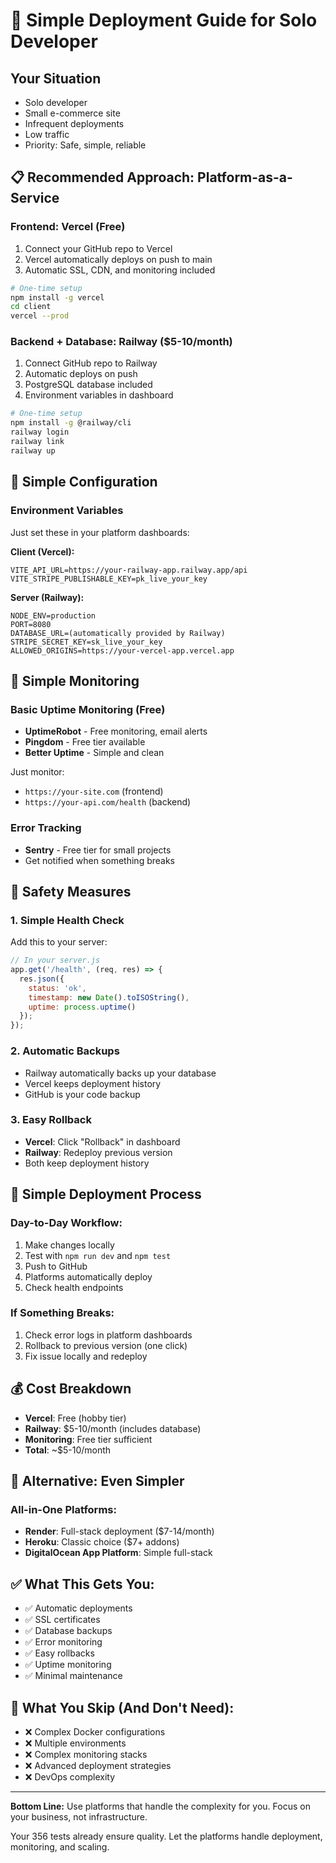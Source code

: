 # 🚀 Simple Deployment Guide for Solo Developer

## Your Situation
- Solo developer
- Small e-commerce site
- Infrequent deployments
- Low traffic
- Priority: Safe, simple, reliable

## 📋 Recommended Approach: Platform-as-a-Service

### **Frontend: Vercel (Free)**
1. Connect your GitHub repo to Vercel
2. Vercel automatically deploys on push to main
3. Automatic SSL, CDN, and monitoring included

```bash
# One-time setup
npm install -g vercel
cd client
vercel --prod
```

### **Backend + Database: Railway ($5-10/month)**
1. Connect GitHub repo to Railway
2. Automatic deploys on push
3. PostgreSQL database included
4. Environment variables in dashboard

```bash
# One-time setup
npm install -g @railway/cli
railway login
railway link
railway up
```

## 🔧 **Simple Configuration**

### **Environment Variables**
Just set these in your platform dashboards:

**Client (Vercel):**
```
VITE_API_URL=https://your-railway-app.railway.app/api
VITE_STRIPE_PUBLISHABLE_KEY=pk_live_your_key
```

**Server (Railway):**
```
NODE_ENV=production
PORT=8080
DATABASE_URL=(automatically provided by Railway)
STRIPE_SECRET_KEY=sk_live_your_key
ALLOWED_ORIGINS=https://your-vercel-app.vercel.app
```

## 🏥 **Simple Monitoring**

### **Basic Uptime Monitoring (Free)**
- **UptimeRobot** - Free monitoring, email alerts
- **Pingdom** - Free tier available
- **Better Uptime** - Simple and clean

Just monitor:
- `https://your-site.com` (frontend)
- `https://your-api.com/health` (backend)

### **Error Tracking**
- **Sentry** - Free tier for small projects
- Get notified when something breaks

## 🚨 **Safety Measures**

### **1. Simple Health Check**
Add this to your server:

```javascript
// In your server.js
app.get('/health', (req, res) => {
  res.json({ 
    status: 'ok', 
    timestamp: new Date().toISOString(),
    uptime: process.uptime()
  });
});
```

### **2. Automatic Backups**
- Railway automatically backs up your database
- Vercel keeps deployment history
- GitHub is your code backup

### **3. Easy Rollback**
- **Vercel**: Click "Rollback" in dashboard
- **Railway**: Redeploy previous version
- Both keep deployment history

## 📝 **Simple Deployment Process**

### **Day-to-Day Workflow:**
1. Make changes locally
2. Test with `npm run dev` and `npm test`
3. Push to GitHub
4. Platforms automatically deploy
5. Check health endpoints

### **If Something Breaks:**
1. Check error logs in platform dashboards
2. Rollback to previous version (one click)
3. Fix issue locally and redeploy

## 💰 **Cost Breakdown**
- **Vercel**: Free (hobby tier)
- **Railway**: $5-10/month (includes database)
- **Monitoring**: Free tier sufficient
- **Total**: ~$5-10/month

## 🎯 **Alternative: Even Simpler**

### **All-in-One Platforms:**
- **Render**: Full-stack deployment ($7-14/month)
- **Heroku**: Classic choice ($7+ addons)
- **DigitalOcean App Platform**: Simple full-stack

## ✅ **What This Gets You:**
- ✅ Automatic deployments
- ✅ SSL certificates
- ✅ Database backups
- ✅ Error monitoring
- ✅ Easy rollbacks
- ✅ Uptime monitoring
- ✅ Minimal maintenance

## 🚫 **What You Skip (And Don't Need):**
- ❌ Complex Docker configurations
- ❌ Multiple environments
- ❌ Complex monitoring stacks
- ❌ Advanced deployment strategies
- ❌ DevOps complexity

---

**Bottom Line:** Use platforms that handle the complexity for you. Focus on your business, not infrastructure.

Your 356 tests already ensure quality. Let the platforms handle deployment, monitoring, and scaling.
